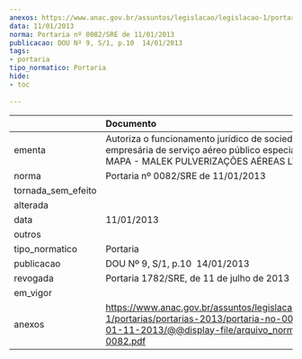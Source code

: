 ```yaml
---
anexos: https://www.anac.gov.br/assuntos/legislacao/legislacao-1/portarias/portarias-2013/portaria-no-0082-sre-de-01-11-2013/@@display-file/arquivo_norma/PA2013-0082.pdf
data: 11/01/2013
norma: Portaria nº 0082/SRE de 11/01/2013
publicacao: DOU Nº 9, S/1, p.10  14/01/2013
tags:
- portaria
tipo_normatico: Portaria
hide: 
- toc 
 
---
```


|                    | Documento                                                                                                                                                         |
|:-------------------|:------------------------------------------------------------------------------------------------------------------------------------------------------------------|
| ementa             | Autoriza o funcionamento jurídico de sociedade empresária de serviço aéreo público especializado - MAPA - MALEK PULVERIZAÇÕES AÉREAS LTDA.                        |
| norma              | Portaria nº 0082/SRE de 11/01/2013                                                                                                                                |
| tornada_sem_efeito |                                                                                                                                                                   |
| alterada           |                                                                                                                                                                   |
| data               | 11/01/2013                                                                                                                                                        |
| outros             |                                                                                                                                                                   |
| tipo_normatico     | Portaria                                                                                                                                                          |
| publicacao         | DOU Nº 9, S/1, p.10  14/01/2013                                                                                                                                   |
| revogada           | Portaria 1782/SRE, de 11 de julho de 2013                                                                                                                         |
| em_vigor           |                                                                                                                                                                   |
| anexos             | https://www.anac.gov.br/assuntos/legislacao/legislacao-1/portarias/portarias-2013/portaria-no-0082-sre-de-01-11-2013/@@display-file/arquivo_norma/PA2013-0082.pdf |